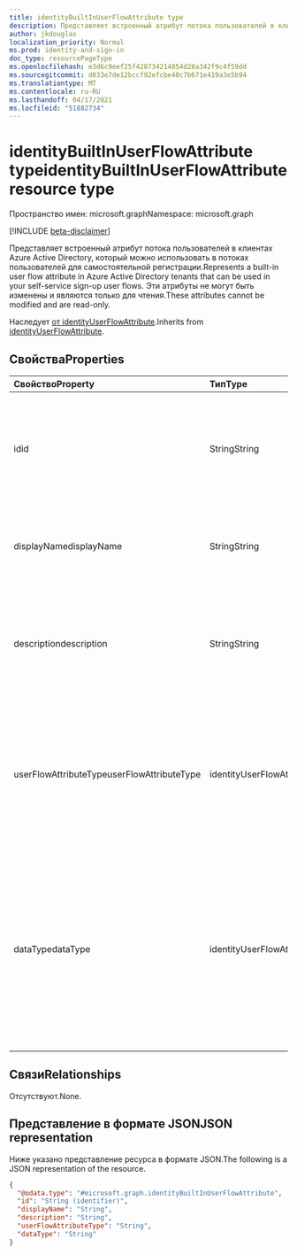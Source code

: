 ```yaml
---
title: identityBuiltInUserFlowAttribute type
description: Представляет встроенный атрибут потока пользователей в клиентах Azure Active Directory, который можно использовать в потоках пользователей для самостоятельной регистрации.
author: jkdouglas
localization_priority: Normal
ms.prod: identity-and-sign-in
doc_type: resourcePageType
ms.openlocfilehash: e3d6c9eef25f428734214854d28a342f9c4f59dd
ms.sourcegitcommit: d033e7de12bccf92efcbe40c7b671e419a3e5b94
ms.translationtype: MT
ms.contentlocale: ru-RU
ms.lasthandoff: 04/17/2021
ms.locfileid: "51882734"
---
```

# <a name="identitybuiltinuserflowattribute-resource-type"></a><span data-ttu-id="3ba6c-103">identityBuiltInUserFlowAttribute type</span><span class="sxs-lookup"><span data-stu-id="3ba6c-103">identityBuiltInUserFlowAttribute resource type</span></span>

<span data-ttu-id="3ba6c-104">Пространство имен: microsoft.graph</span><span class="sxs-lookup"><span data-stu-id="3ba6c-104">Namespace: microsoft.graph</span></span>

[!INCLUDE [beta-disclaimer](../../includes/beta-disclaimer.md)]

<span data-ttu-id="3ba6c-105">Представляет встроенный атрибут потока пользователей в клиентах Azure Active Directory, который можно использовать в потоках пользователей для самостоятельной регистрации.</span><span class="sxs-lookup"><span data-stu-id="3ba6c-105">Represents a built-in user flow attribute in Azure Active Directory tenants that can be used in your self-service sign-up user flows.</span></span> <span data-ttu-id="3ba6c-106">Эти атрибуты не могут быть изменены и являются только для чтения.</span><span class="sxs-lookup"><span data-stu-id="3ba6c-106">These attributes cannot be modified and are read-only.</span></span>

<span data-ttu-id="3ba6c-107">Наследует [от identityUserFlowAttribute](../resources/identityuserflowattribute.md).</span><span class="sxs-lookup"><span data-stu-id="3ba6c-107">Inherits from [identityUserFlowAttribute](../resources/identityuserflowattribute.md).</span></span>

## <a name="properties"></a><span data-ttu-id="3ba6c-108">Свойства</span><span class="sxs-lookup"><span data-stu-id="3ba6c-108">Properties</span></span>

|<span data-ttu-id="3ba6c-109">Свойство</span><span class="sxs-lookup"><span data-stu-id="3ba6c-109">Property</span></span>|<span data-ttu-id="3ba6c-110">Тип</span><span class="sxs-lookup"><span data-stu-id="3ba6c-110">Type</span></span>|<span data-ttu-id="3ba6c-111">Описание</span><span class="sxs-lookup"><span data-stu-id="3ba6c-111">Description</span></span>|
|:---|:---|:---|
|<span data-ttu-id="3ba6c-112">id</span><span class="sxs-lookup"><span data-stu-id="3ba6c-112">id</span></span>|<span data-ttu-id="3ba6c-113">String</span><span class="sxs-lookup"><span data-stu-id="3ba6c-113">String</span></span>|<span data-ttu-id="3ba6c-114">Идентификатор атрибута потока пользователей.</span><span class="sxs-lookup"><span data-stu-id="3ba6c-114">The identifier of the user flow attribute.</span></span> <span data-ttu-id="3ba6c-115">Это автоматически созданный атрибут только для чтения.</span><span class="sxs-lookup"><span data-stu-id="3ba6c-115">This is a read-only attribute that is automatically created.</span></span> <span data-ttu-id="3ba6c-116">Унаследованный от [identityUserFlowAttribute](../resources/identityuserflowattribute.md)</span><span class="sxs-lookup"><span data-stu-id="3ba6c-116">Inherited from [identityUserFlowAttribute](../resources/identityuserflowattribute.md)</span></span>|
|<span data-ttu-id="3ba6c-117">displayName</span><span class="sxs-lookup"><span data-stu-id="3ba6c-117">displayName</span></span>|<span data-ttu-id="3ba6c-118">String</span><span class="sxs-lookup"><span data-stu-id="3ba6c-118">String</span></span>|<span data-ttu-id="3ba6c-119">Отображаемое имя атрибута потока пользователей.</span><span class="sxs-lookup"><span data-stu-id="3ba6c-119">The display name of the user flow attribute.</span></span> <span data-ttu-id="3ba6c-120">Наследуется [от identityUserFlowAttribute](../resources/identityuserflowattribute.md).</span><span class="sxs-lookup"><span data-stu-id="3ba6c-120">Inherited from [identityUserFlowAttribute](../resources/identityuserflowattribute.md).</span></span> <span data-ttu-id="3ba6c-121">Только для чтения.</span><span class="sxs-lookup"><span data-stu-id="3ba6c-121">Read-only.</span></span>|
|<span data-ttu-id="3ba6c-122">description</span><span class="sxs-lookup"><span data-stu-id="3ba6c-122">description</span></span>|<span data-ttu-id="3ba6c-123">String</span><span class="sxs-lookup"><span data-stu-id="3ba6c-123">String</span></span>|<span data-ttu-id="3ba6c-124">Описание атрибута потока пользователей, демонстрируемое пользователю при регистрации.</span><span class="sxs-lookup"><span data-stu-id="3ba6c-124">The description of the user flow attribute that's shown to the user at the time of sign-up.</span></span> <span data-ttu-id="3ba6c-125">Наследуется [от identityUserFlowAttribute](../resources/identityuserflowattribute.md).</span><span class="sxs-lookup"><span data-stu-id="3ba6c-125">Inherited from [identityUserFlowAttribute](../resources/identityuserflowattribute.md).</span></span> <span data-ttu-id="3ba6c-126">Только для чтения.</span><span class="sxs-lookup"><span data-stu-id="3ba6c-126">Read-only.</span></span>|
|<span data-ttu-id="3ba6c-127">userFlowAttributeType</span><span class="sxs-lookup"><span data-stu-id="3ba6c-127">userFlowAttributeType</span></span>|<span data-ttu-id="3ba6c-128">identityUserFlowAttributeType</span><span class="sxs-lookup"><span data-stu-id="3ba6c-128">identityUserFlowAttributeType</span></span>|<span data-ttu-id="3ba6c-129">Тип атрибута потока пользователей.</span><span class="sxs-lookup"><span data-stu-id="3ba6c-129">The type of the user flow attribute.</span></span> <span data-ttu-id="3ba6c-130">Это автоматически настроенный атрибут только для чтения.</span><span class="sxs-lookup"><span data-stu-id="3ba6c-130">This is a read-only attribute that is automatically set.</span></span> <span data-ttu-id="3ba6c-131">Значение для этого свойства будет `builtIn` .</span><span class="sxs-lookup"><span data-stu-id="3ba6c-131">The value for this property will be `builtIn`.</span></span> <span data-ttu-id="3ba6c-132">Наследуется [от identityUserFlowAttribute](../resources/identityuserflowattribute.md).</span><span class="sxs-lookup"><span data-stu-id="3ba6c-132">Inherited from [identityUserFlowAttribute](../resources/identityuserflowattribute.md).</span></span> <span data-ttu-id="3ba6c-133">Только для чтения.</span><span class="sxs-lookup"><span data-stu-id="3ba6c-133">Read-only.</span></span>|
|<span data-ttu-id="3ba6c-134">dataType</span><span class="sxs-lookup"><span data-stu-id="3ba6c-134">dataType</span></span>|<span data-ttu-id="3ba6c-135">identityUserFlowAttributeDataType</span><span class="sxs-lookup"><span data-stu-id="3ba6c-135">identityUserFlowAttributeDataType</span></span>|<span data-ttu-id="3ba6c-136">Тип данных атрибута потока пользователей.</span><span class="sxs-lookup"><span data-stu-id="3ba6c-136">The data type of the user flow attribute.</span></span> <span data-ttu-id="3ba6c-137">Это свойство нельзя изменить после создания атрибута потока пользователей.</span><span class="sxs-lookup"><span data-stu-id="3ba6c-137">This cannot be modified after the custom user flow attribute is created.</span></span> <span data-ttu-id="3ba6c-138">Поддерживаемые значения для **dataType**: `string`, `boolean`, `int64`, `stringCollection`, `dateTime`.</span><span class="sxs-lookup"><span data-stu-id="3ba6c-138">The supported values for **dataType** are: `string` , `boolean` , `int64` , `stringCollection` , `dateTime`.</span></span> <span data-ttu-id="3ba6c-139">Наследуется [от identityUserFlowAttribute](../resources/identityuserflowattribute.md).</span><span class="sxs-lookup"><span data-stu-id="3ba6c-139">Inherited from [identityUserFlowAttribute](../resources/identityuserflowattribute.md).</span></span> <span data-ttu-id="3ba6c-140">Только для чтения.</span><span class="sxs-lookup"><span data-stu-id="3ba6c-140">Read-only.</span></span>|

## <a name="relationships"></a><span data-ttu-id="3ba6c-141">Связи</span><span class="sxs-lookup"><span data-stu-id="3ba6c-141">Relationships</span></span>

<span data-ttu-id="3ba6c-142">Отсутствуют.</span><span class="sxs-lookup"><span data-stu-id="3ba6c-142">None.</span></span>

## <a name="json-representation"></a><span data-ttu-id="3ba6c-143">Представление в формате JSON</span><span class="sxs-lookup"><span data-stu-id="3ba6c-143">JSON representation</span></span>

<span data-ttu-id="3ba6c-144">Ниже указано представление ресурса в формате JSON.</span><span class="sxs-lookup"><span data-stu-id="3ba6c-144">The following is a JSON representation of the resource.</span></span>
<!-- {
  "blockType": "resource",
  "keyProperty": "id",
  "@odata.type": "microsoft.graph.identityBuiltInUserFlowAttribute",
  "baseType": "microsoft.graph.identityUserFlowAttribute",
  "openType": false
}
-->

``` json
{
  "@odata.type": "#microsoft.graph.identityBuiltInUserFlowAttribute",
  "id": "String (identifier)",
  "displayName": "String",
  "description": "String",
  "userFlowAttributeType": "String",
  "dataType": "String"
}
```
